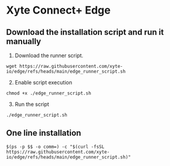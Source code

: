 # Xyte Connect+ Edge

## Download the installation script and run it manually
1. Download the runner script.

```
wget https://raw.githubusercontent.com/xyte-io/edge/refs/heads/main/edge_runner_script.sh
```

2. Enable script execution

```
chmod +x ./edge_runner_script.sh
```

3. Run the script

```
./edge_runner_script.sh
```

## One line installation

```
$(ps -p $$ -o comm=) -c "$(curl -fsSL https://raw.githubusercontent.com/xyte-io/edge/refs/heads/main/edge_runner_script.sh)"
```

